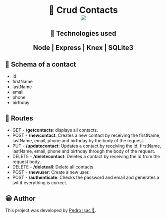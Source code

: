<h1 align="center">
  📔 Crud Contacts</br>
  <img src="https://i.pinimg.com/564x/32/cc/c7/32ccc7d5fe1aab1fdf644e30eaef4022.jpg">
</h1>

<h2 align="center">
  🧱 Technologies used
  <p align="center">Node | Express | Knex | SQLite3</p>
</h2>

## 📃 Schema of a contact

- id
- firstName
- lastName
- email
- phone
- birthday

## 🚶 Routes

- GET - **/getcontacts**: displays all contacts.
- POST - **/newcontact**: Creates a new contact by receiving the firstName, lastName, email, phone and birthday by the body of the request.
- PUT - **/updatecontact**: Updates a contact by receiving the id, firstName, lastName, email, phone and birthday through the body of the request.
- DELETE - **/deletecontact**: Deletes a contact by receiving the id from the request body.
- DELETE - **/deleteall**: Delete all contacts.
- POST - **/newuser**: Create a new user.
- POST - **/authenticate**: Checks the password and email and generates a jwt if everything is correct.

## 😁 Author

This project was developed by [Pedro Isac 🔗](https://pedro-isacss.github.io/).
